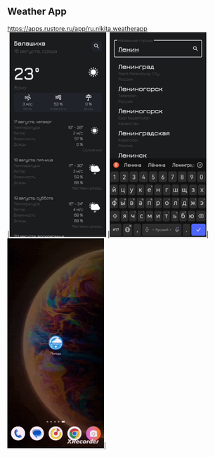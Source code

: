 ## Weather App  
https://apps.rustore.ru/app/ru.nikita.weatherapp <br>
|<img src="https://github.com/SollWar/WeatherApp/blob/dev/screen_1.jpg" width="220">
|<img src="https://github.com/SollWar/WeatherApp/blob/dev/screen_2.jpg" width="220">|
<img src="https://github.com/SollWar/WeatherApp/blob/dev/demo.gif" width="220">|

